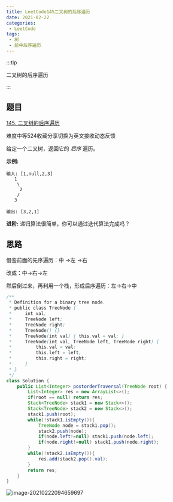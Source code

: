 ```yaml
---
title: LeetCode145二叉树的后序遍历
date: 2021-02-22
categories:
 - LeetCode
tags:
 - 树
 - 前中后序遍历
---
```


:::tip

二叉树的后序遍历

:::

<!-- more -->

## 题目

[145. 二叉树的后序遍历](https://leetcode-cn.com/problems/binary-tree-postorder-traversal/)

难度中等524收藏分享切换为英文接收动态反馈

给定一个二叉树，返回它的 *后序* 遍历。

**示例:**

```
输入: [1,null,2,3]  
   1
    \
     2
    /
   3 

输出: [3,2,1]
```

**进阶:** 递归算法很简单，你可以通过迭代算法完成吗？

## 思路

借鉴前面的先序遍历：中 ->左 ->右

改成：中->右->左

然后倒过来，再利用一个栈，形成后序遍历：左->右->中

```java
/**
 * Definition for a binary tree node.
 * public class TreeNode {
 *     int val;
 *     TreeNode left;
 *     TreeNode right;
 *     TreeNode() {}
 *     TreeNode(int val) { this.val = val; }
 *     TreeNode(int val, TreeNode left, TreeNode right) {
 *         this.val = val;
 *         this.left = left;
 *         this.right = right;
 *     }
 * }
 */
class Solution {
    public List<Integer> postorderTraversal(TreeNode root) {
        List<Integer> res = new ArrayList<>();
        if(root == null) return res;
        Stack<TreeNode> stack1 = new Stack<>();
        Stack<TreeNode> stack2 = new Stack<>();
        stack1.push(root);
        while(!stack1.isEmpty()){
            TreeNode node = stack1.pop();
            stack2.push(node);
            if(node.left!=null) stack1.push(node.left);
            if(node.right!=null) stack1.push(node.right);
        }
        while(!stack2.isEmpty()){
            res.add(stack2.pop().val);
        }
        return res;
    }
}
```

![image-20210222094659697](https://i.loli.net/2021/02/22/kxCOAYS1Qu7ZFjU.png)

